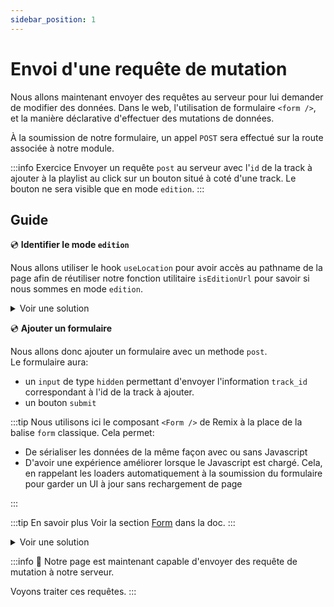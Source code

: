 ```yaml
---
sidebar_position: 1
---
```


# Envoi d'une requête de mutation

Nous allons maintenant envoyer des requêtes au serveur pour lui demander de modifier des données.
Dans le web, l'utilisation de formulaire `<form />`, et la manière déclarative d'effectuer des mutations de données.

À la soumission de notre formulaire, un appel `POST` sera effectué sur la route associée à notre module.

:::info Exercice
Envoyer un requête `post` au serveur avec l'`id` de la track à ajouter à la playlist au click sur un bouton situé à coté d'une track.
Le bouton ne sera visible que en mode `edition`.
:::

## Guide

💿 **Identifier le mode `edition`**

Nous allons utiliser le hook `useLocation` pour avoir accès au pathname de la page afin de réutiliser notre fonction utilitaire `isEditionUrl` pour savoir si nous sommes en mode `edition`.

<details>
  <summary>Voir une solution</summary>

```tsx title="app/routes/_layout.playlists.$id.(edit).tsx"
export default function Playlist() {
  const location = useLocation();
  const isEditionMode = isEditionUrl(location.pathname);
  //...
  return (
    //...
  );
}
```

</details>

💿 **Ajouter un formulaire**

Nous allons donc ajouter un formulaire avec un methode `post`.  
Le formulaire aura:

- un `input` de type `hidden` permettant d'envoyer l'information `track_id` correspondant à l'id de la track à ajouter.
- un bouton `submit`

:::tip
Nous utilisons ici le composant `<Form />` de Remix à la place de la balise `form` classique. Cela permet:

- De sérialiser les données de la même façon avec ou sans Javascript
- D'avoir une expérience améliorer lorsque le Javascript est chargé. Cela, en rappelant les loaders automatiquement à la soumission du formulaire pour garder un UI à jour sans rechargement de page

:::

:::tip En savoir plus
Voir la section [Form](https://remix.run/docs/en/1.14.3/components/form) dans la doc.
:::

<details>
  <summary>Voir une solution</summary>

```tsx title="app/routes/_layout.playlists.$id.(edit).tsx"
export default function Playlist() {
  //...
  return (
    //...
    <li>
      {/*...*/}

      {isEditionMode && (
        <Form method="post" className="inline">
          <input name="track_id" type="hidden" value={track.id} />
          <button type="submit">Add</button>
        </Form>
      )}
    </li>
    //...
  );
}
```

</details>

:::info 👏 Notre page est maintenant capable d'envoyer des requête de mutation à notre serveur.

Voyons traiter ces requêtes.
:::
